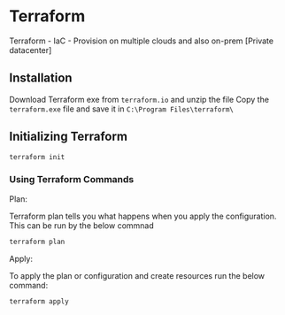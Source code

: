 # Terraform

Terraform - IaC - Provision on multiple clouds and also on-prem [Private datacenter]

## Installation

Download Terraform exe from `terraform.io` and unzip the file
Copy the `terraform.exe` file and save it in `C:\Program Files\terraform\`		



## Initializing Terraform

```bash
terraform init 
```

### Using Terraform Commands

Plan:

Terraform plan tells you what happens when you apply the configuration. This can be run by the below commnad

```bash
terraform plan
```

Apply: 

To apply the plan or configuration and create resources run the below command:

```bash
terraform apply
```